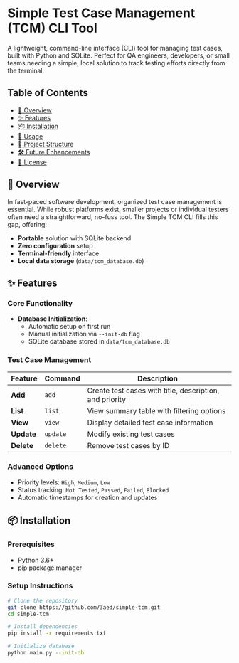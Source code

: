 # Simple Test Case Management (TCM) CLI Tool
A lightweight, command-line interface (CLI) tool for managing test cases, built with Python and SQLite. Perfect for QA engineers, developers, or small teams needing a simple, local solution to track testing efforts directly from the terminal.

## Table of Contents
- [🚀 Overview](#-overview)
- [✨ Features](#-features)
- [📦 Installation](#-installation)
- [🔧 Usage](#-usage)
- [📂 Project Structure](#-project-structure)
- [🛠 Future Enhancements](#-future-enhancements)
- [📄 License](#-license)

## 🚀 Overview

In fast-paced software development, organized test case management is essential. While robust platforms exist, smaller projects or individual testers often need a straightforward, no-fuss tool. The Simple TCM CLI fills this gap, offering:

- **Portable** solution with SQLite backend
- **Zero configuration** setup
- **Terminal-friendly** interface
- **Local data storage** (`data/tcm_database.db`)

## ✨ Features

### Core Functionality
- **Database Initialization**: 
  - Automatic setup on first run
  - Manual initialization via `--init-db` flag
  - SQLite database stored in `data/tcm_database.db`

### Test Case Management
| Feature | Command | Description |
|---------|---------|-------------|
| **Add** | `add` | Create test cases with title, description, and priority |
| **List** | `list` | View summary table with filtering options |
| **View** | `view` | Display detailed test case information |
| **Update** | `update` | Modify existing test cases |
| **Delete** | `delete` | Remove test cases by ID |

### Advanced Options
- Priority levels: `High`, `Medium`, `Low`
- Status tracking: `Not Tested`, `Passed`, `Failed`, `Blocked`
- Automatic timestamps for creation and updates

## 📦 Installation

### Prerequisites
- Python 3.6+
- pip package manager

### Setup Instructions
```bash
# Clone the repository
git clone https://github.com/3aed/simple-tcm.git
cd simple-tcm

# Install dependencies
pip install -r requirements.txt

# Initialize database
python main.py --init-db
